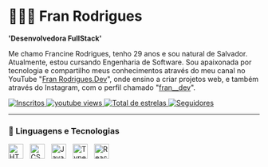 # 👩🏽‍💻 Fran Rodrigues

**'Desenvolvedora FullStack'**

Me chamo Francine Rodrigues, tenho 29 anos e sou natural de Salvador. Atualmente, estou cursando Engenharia de Software. Sou apaixonada por tecnologia e compartilho meus conhecimentos através do meu canal no YouTube "[Fran Rodrigues.Dev](https://www.youtube.com/@dev_fran)", onde ensino a criar projetos web, e também através do Instagram, com o perfil chamado "[fran__dev](https://www.instagram.com/dev__fran/)".

 <p align="left">
      <a href="https://www.youtube.com/@dev_fran">
            <img 
                alt="Inscritos"
                title="Inscreva-se" 
                src="https://custom-icon-badges.demolab.com/youtube/channel/subscribers/UCz9D4wHaXfimINCIcZkvDWw?color=%23E05D44&label=Inscreva-se&logo=video&logoColor=white&style=for-the-badge&labelColor=CE4630"
                />
    </a> 
      <a href="https://www.youtube.com/@dev_fran">
         <img 
            alt="youtube views" 
            title="YouTube views" 
            src="https://custom-icon-badges.demolab.com/youtube/channel/views/UCz9D4wHaXfimINCIcZkvDWw?color=%23E1AD0E&logo=eye&logoColor=white&style=for-the-badge&labelColor=C79600"/>
    </a> 
             <a href="https://github.com/Francinerodriguess?tab=repositories&sort=stargazers">
         <img 
         alt="Total de estrelas" 
         title="Total de estrelas GitHub" 
         src="https://custom-icon-badges.demolab.com/github/stars/Francinerodriguess?color=55960c&style=for-the-badge&labelColor=488207&logo=star&label=estrelas"/>
    </a>
      <a href="https://github.com/Francinerodriguess">
         <img 
         alt="Seguidores" 
         title="Me siga no Github" 
         src="https://custom-icon-badges.demolab.com/github/followers/Francinerodriguess?color=236ad3&labelColor=1155ba&style=for-the-badge&logo=Github&label=seguidoreS&logoColor=white"
         />
    </a>  
</p>

---

### 🤖 Linguagens e Tecnologias


<img 
    align="left" 
    alt="HTML"
    title="HTML" 
    width="30px" 
    style="padding-right: 10px;"    
    src="https://cdn.jsdelivr.net/gh/devicons/devicon@latest/icons/html5/html5-original.svg" 
/>


<img 
    align="left" 
    alt="CSS" 
    title="CSS"
    width="30px" 
    style="padding-right: 10px;" 
    src="https://cdn.jsdelivr.net/gh/devicons/devicon@latest/icons/css3/css3-original.svg" 
/>
<img 
    align="left" 
    alt="JavaScript" 
    title="JavaScript"
    width="30px" 
    style="padding-right: 10px;" 
    src="https://cdn.jsdelivr.net/gh/devicons/devicon@latest/icons/javascript/javascript-original.svg" 
/>
<img 
    align="left" 
    alt="TypeScript"
    title="TypeScript" 
    width="30px" 
    style="padding-right: 10px;" 
    src="https://cdn.jsdelivr.net/gh/devicons/devicon@latest/icons/typescript/typescript-original.svg" 
/>
<img 
    align="left" 
    alt="React"
    title="React" 
    width="30px" 
    style="padding-right: 10px;" 
    src="https://cdn.jsdelivr.net/gh/devicons/devicon@latest/icons/react/react-original.svg" 
/>
